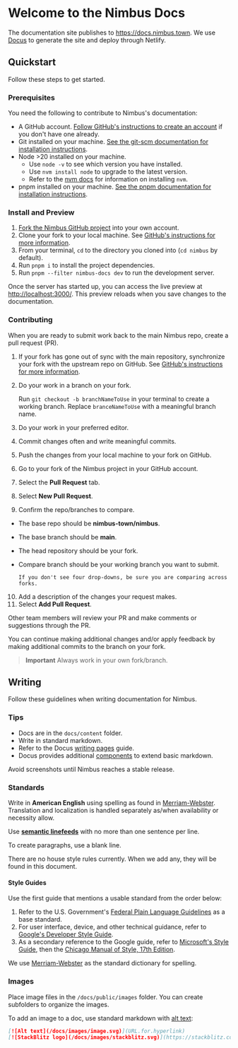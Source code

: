 # Welcome to the Nimbus Docs

The documentation site publishes to <https://docs.nimbus.town>. We use [Docus](https://docus.dev) to generate the site and deploy through Netlify.

## Quickstart

Follow these steps to get started.

### Prerequisites

You need the following to contribute to Nimbus's documentation:

- A GitHub account. [Follow GitHub's instructions to create an account](https://docs.github.com/en/get-started/start-your-journey/creating-an-account-on-github) if you don't have one already.
- Git installed on your machine. [See the git-scm documentation for installation instructions](https://git-scm.com/downloads).
- Node >20 installed on your machine.
  - Use `node -v` to see which version you have installed.
  - Use `nvm install node` to upgrade to the latest version.
  - Refer to the [nvm docs](https://github.com/nvm-sh/nvm#installing-and-updating) for information on installing `nvm`.
- pnpm installed on your machine. [See the pnpm documentation for installation instructions](https://pnpm.io/installation).

### Install and Preview

1. [Fork the Nimbus GitHub project](https://github.com/nimbus-town/nimbus/fork) into your own account.
2. Clone your fork to your local machine. See [GitHub's instructions for more information](https://docs.github.com/en/pull-requests/collaborating-with-pull-requests/working-with-forks/fork-a-repo#cloning-your-forked-repository).
3. From your terminal, `cd` to the directory you cloned into (`cd nimbus` by default).
4. Run `pnpm i` to install the project dependencies.
5. Run `pnpm --filter nimbus-docs dev` to run the development server.

Once the server has started up, you can access the live preview at <http://localhost:3000/>. This preview reloads when you save changes to the documentation.

### Contributing

When you are ready to submit work back to the main Nimbus repo, create a pull request (PR).

1. If your fork has gone out of sync with the main repository, synchronize your fork with the upstream repo on GitHub. See [GitHub's instructions for more information](https://docs.github.com/en/pull-requests/collaborating-with-pull-requests/working-with-forks/syncing-a-fork).
2. Do your work in a branch on your fork.

      Run `git checkout -b branchNameToUse` in your terminal to create a working branch. Replace `branceNameToUse` with a meaningful branch name.
3. Do your work in your preferred editor.
4. Commit changes often and write meaningful commits.
5. Push the changes from your local machine to your fork on GitHub.
6. Go to your fork of the Nimbus project in your GitHub account.
7. Select the **Pull Request** tab.
8. Select **New Pull Request**.
9. Confirm the repo/branches to compare.

- The base repo should be **nimbus-town/nimbus**.
- The base branch should be **main**.
- The head repository should be your fork.
- Compare branch should be your working branch you want to submit.

      If you don't see four drop-downs, be sure you are comparing across forks.

10. Add a description of the changes your request makes.
11. Select **Add Pull Request**.

Other team members will review your PR and make comments or suggestions through the PR.

You can continue making additional changes and/or apply feedback by making additional commits to the branch on your fork.

> **Important** Always work in your own fork/branch.

## Writing

Follow these guidelines when writing documentation for Nimbus.

### Tips

- Docs are in the `docs/content` folder.
- Write in standard markdown.
- Refer to the Docus [writing pages](https://docus.dev/introduction/writing-pages) guide.
- Docus provides additional [components](https://docus.dev/api/components) to extend basic markdown.

Avoid screenshots until Nimbus reaches a stable release.

### Standards

Write in **American English** using spelling as found in [Merriam-Webster](https://www.merriam-webster.com). Translation and localization is handled separately as/when availability or necessity allow.

Use [**semantic linefeeds**](https://rhodesmill.org/brandon/2012/one-sentence-per-line/) with no more than one sentence per line.

To create paragraphs, use a blank line.

There are no house style rules currently. When we add any, they will be found in this document.

#### Style Guides

Use the first guide that mentions a usable standard from the order below:

1. Refer to the U.S. Government's [Federal Plain Language Guidelines](https://www.plainlanguage.gov/guidelines/) as a base standard.
2. For user interface, device, and other technical guidance, refer to [Google's Developer Style Guide](https://developers.google.com/style).
3. As a secondary reference to the Google guide, refer to [Microsoft's Style Guide](https://docs.microsoft.com/style-guide/welcome/), then the [Chicago Manual of Style, 17th Edition](https://www.chicagomanualofstyle.org/home.html).

We use [Merriam-Webster](https://www.merriam-webster.com/) as the standard dictionary for spelling.

### Images

Place image files in the `/docs/public/images` folder. You can create subfolders to organize the images.

To add an image to a doc, use standard markdown with [alt text](https://accessibility.huit.harvard.edu/describe-content-images):

```md
[![Alt text](/docs/images/image.svg)](URL.for.hyperlink)
[![StackBlitz logo](/docs/images/stackblitz.svg)](https://stackblitz.com/)
```
